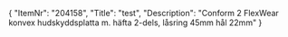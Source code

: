 {
  "ItemNr": "204158",
  "Title": "test",
  "Description": "Conform 2 FlexWear konvex hudskyddsplatta m. häfta 2-dels, låsring 45mm hål 22mm"
}